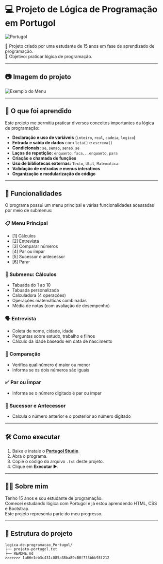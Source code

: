 # 💻 Projeto de Lógica de Programação em Portugol

![Portugol](https://img.shields.io/badge/Portugol-blue)

📅 Projeto criado por uma estudante de 15 anos em fase de aprendizado de programação.  
🎯 Objetivo: praticar lógica de programação.

---

## 📷 Imagem do projeto

![Exemplo do Menu](imagens/menu-principal.png) <!-- Altere o caminho se a imagem estiver em outra pasta -->

---

## 🧠 O que foi aprendido

Este projeto me permitiu praticar diversos conceitos importantes da lógica de programação:

-  **Declaração e uso de variáveis** (`inteiro`, `real`, `cadeia`, `logico`)
-  **Entrada e saída de dados** com `leia()` e `escreva()`
-  **Condicionais:** `se`, `senao`, `senao se`
-  **Laços de repetição:** `enquanto`, `faca...enquanto`, `para`
-  **Criação e chamada de funções**
-  **Uso de bibliotecas externas:** `Texto`, `Util`, `Matematica`
-  **Validação de entradas e menus interativos**
-  **Organização e modularização do código**

---

## 🧩 Funcionalidades

O programa possui um menu principal e várias funcionalidades acessadas por meio de submenus:

### 📋 Menu Principal
- [1] Cálculos
- [2] Entrevista
- [3] Comparar números
- [4] Par ou ímpar
- [5] Sucessor e antecessor
- [6] Parar

### 🧮 Submenu: Cálculos
- Tabuada do 1 ao 10
- Tabuada personalizada
- Calculadora (4 operações)
- Operações matemáticas combinadas
- Média de notas (com avaliação de desempenho)

### 🗣️ Entrevista
- Coleta de nome, cidade, idade
- Perguntas sobre estudo, trabalho e filhos
- Cálculo da idade baseado em data de nascimento

### 🔢 Comparação
- Verifica qual número é maior ou menor
- Informa se os dois números são iguais

### ✅ Par ou Ímpar
- Informa se o número digitado é par ou ímpar

### 🔁 Sucessor e Antecessor
- Calcula o número anterior e o posterior ao número digitado

---

## 🛠️ Como executar

1. Baixe e instale o **[Portugol Studio](https://portugolstudio.com.br/)**.
2. Abra o programa.
3. Copie o código do arquivo `.txt` deste projeto.
4. Clique em **Executar** ▶️.

---

## 🧑‍💻 Sobre mim

Tenho 15 anos e sou estudante de programação.  
Comecei estudando lógica com Portugol e já estou aprendendo HTML, CSS e Bootstrap.  
Este projeto representa parte do meu progresso.

---

## 📂 Estrutura do projeto

```plaintext
logica-de-programacao_Portugol/
├── projeto-portugol.txt
├── README.md
>>>>>>> 1a66e1eb3c431c085a38ba89c00f7f3bbb93f212
